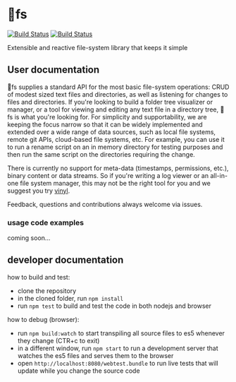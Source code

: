 # :kiss:fs
[![Build Status](https://travis-ci.org/wix/kissfs.svg?branch=master)](https://travis-ci.org/wix/kissfs)
[![Build Status](https://ci.appveyor.com/api/projects/status/github/wix/kissfs?branch=master&svg=true)](https://ci.appveyor.com/project/qballer/kissfs/branch/master)

Extensible and reactive file-system library that keeps it simple

## User documentation
:kiss:fs supplies a standard API for the most basic file-system operations: CRUD of modest sized text files and directories, as well as listening for changes to files and directories. If you're looking to build a folder tree visualizer or manager, or a tool for viewing and editing any text file in a directory tree, :kiss:fs is what you're looking for. For simplicity and supportability, we are keeping the focus narrow so that it can be widely implemented and extended over a wide range of data sources, such as local file systems, remote git APIs, cloud-based file systems, etc. For example, you can use it to run a rename script on an in memory directory for testing purposes and then run the same script on the directories requiring the change. 

There is currently no support for meta-data (timestamps, permissions, etc.), binary content or data streams. So if you're writing a log viewer or an all-in-one file system manager, this may not be the right tool for you and we suggest you try [vinyl](https://github.com/gulpjs/vinyl).

Feedback, questions and contributions always welcome via issues.


### usage code examples
coming soon...

## developer documentation
how to build and test:
 - clone the repository
 - in the cloned folder, run `npm install`
 - run `npm test` to build and test the code in both nodejs and browser

how to debug (browser):
 - run `npm build:watch` to start transpiling all source files to es5 whenever they change (CTR+c to exit)
 - in a different window, run `npm start` to run a development server that watches the es5 files and serves them to the browser
 - open `http://localhost:8080/webtest.bundle` to run live tests that will update while you change the source code
#
